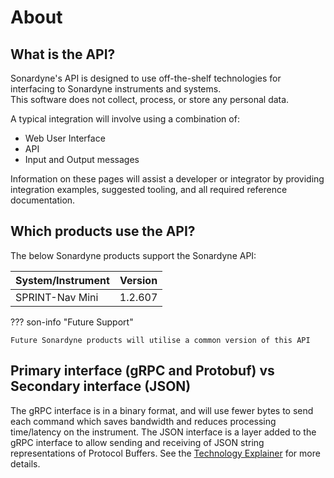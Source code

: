 # About

## What is the API?

Sonardyne's API is designed to use off-the-shelf technologies for interfacing to Sonardyne instruments and systems.  
This software does not collect, process, or store any personal data.

A typical integration will involve using a combination of:  

* Web User Interface
* API
* Input and Output messages
  
Information on these pages will assist a developer or integrator by providing integration examples, suggested tooling, and all required reference documentation. 

## Which products use the API?

The below Sonardyne products support the Sonardyne API:

|System/Instrument|Version|
|--------|--------|
|SPRINT-Nav Mini| 1.2.607|

??? son-info "Future Support"

    Future Sonardyne products will utilise a common version of this API


## Primary interface (gRPC and Protobuf) vs Secondary interface (JSON)

The gRPC interface is in a binary format, and will use fewer bytes to send each command which saves bandwidth and reduces processing time/latency on the instrument. The JSON interface is a layer added to the gRPC interface to allow sending and receiving of JSON string representations of Protocol Buffers.
See the [Technology Explainer](technology-explainer.md) for more details.



